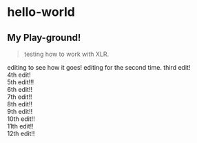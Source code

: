 # hello-world
## My Play-ground!

> testing how to work with XLR.

editing to see how it goes!
editing for the second time.
third edit!  
4th edit!  
5th edit!!!  
6th edit!!  
7th edit!!  
8th edit!!  
9th edit!!  
10th edit!!  
11th edit!!  
12th edit!!
